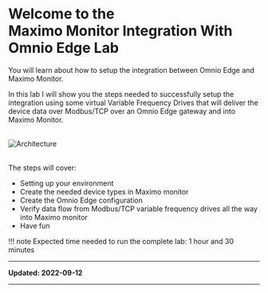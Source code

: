 # Welcome to the </br>Maximo Monitor Integration With Omnio Edge Lab
You will learn about how to setup the integration between Omnio Edge and Maximo Monitor.

In this lab I will show you the steps needed to successfully setup the integration using some virtual Variable Frequency Drives that will deliver the device data over Modbus/TCP over an Omnio Edge gateway and into Maximo Monitor.</br></br>

![Architecture](/img/omnio_8.8/index_01.png)</br></br>





The steps will cover:

* Setting up your environment
* Create the needed device types in Maximo monitor
* Create the Omnio Edge configuration
* Verify data flow from Modbus/TCP variable frequency drives all the way into Maximo monitor
* Have fun

!!! note
    Expected time needed to run the complete lab: 1 hour and 30 minutes

---

**Updated: 2022-09-12**

---